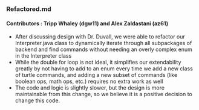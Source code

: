 ### Refactored.md

#### Contributors : Tripp Whaley (dgw11) and Alex Zaldastani (az61)

* After discussing design with Dr. Duvall, we were able to refactor our Interpreter.java class to dynamically iterate through all subpackages of backend and find commands without needing an overly complex enum in the Interpreter class
* While the double for loop is not ideal, it simplifies our extendability greatly by not having to add to an enum every time we add a new class of turtle commands, and adding a new subset of commands (like boolean ops, math ops, etc.) requires no extra work as well
* The code and logic is slightly slower, but the design is more maintainable from this change, so we believe it is a positive decision to change this code.